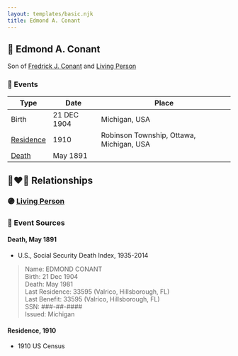 ```yaml
---
layout: templates/basic.njk
title: Edmond A. Conant
---
```

## 🔵 Edmond A. Conant

Son of [Fredrick J. Conant](/people/8/80092500) and [Living Person](/people/8/84331585)

### 📆 Events

Type | Date | Place
------ | ------ | ------
Birth | 21 DEC 1904 | Michigan, USA
[Residence](#event-event-0) | 1910 | Robinson Township, Ottawa, Michigan, USA
[Death](#event-event-4) | May 1891 |

## 👩‍❤️‍👨 Relationships

### 🟣 [Living Person](/people/1/12865860)

### 📰 Event Sources

#### <a id="event-event-4"></a> Death, May 1891
* U.S., Social Security Death Index, 1935-2014
>   
  > Name: EDMOND CONANT  
  > Birth: 21 Dec 1904  
  > Death: May 1981  
  > Last Residence: 33595 (Valrico, Hillsborough, FL)  
  > Last Benefit: 33595 (Valrico, Hillsborough, FL)  
  > SSN: ###-##-####  
  > Issued: Michigan

#### <a id="event-event-0"></a> Residence, 1910
* 1910 US Census
